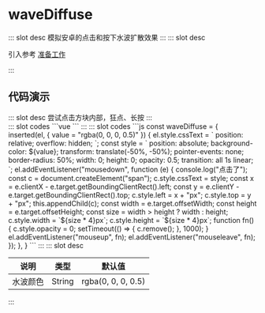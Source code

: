 # waveDiffuse

<ContainerBox title="介绍">
::: slot desc
模拟安卓的点击和按下水波扩散效果
:::
</ContainerBox>

<ContainerBox title="使用">
::: slot desc

引入参考 [准备工作](/Directives/base/start.html#准备工作)

:::
</ContainerBox>

## 代码演示

<ContainerBox title="基础用法">
::: slot desc
尝试点击方块内部，狂点、长按
:::
<div class="demoBox">
<Directives-WaveDiffuse-index />
</div>

<ShowCode>
::: slot codes
```vue
<template>
  <div class="WaveDiffuse" v-waveDiffuse="'black'"></div>
</template>
<script>
export default {
  name: "WaveDiffuse",
};
</script>
<style scoped lang="less">
.WaveDiffuse {
  position: relative; //必须加定位
  width: 100%;
  height: 35vw;
  border: 3px solid #000;
}
</style>
```
:::
</ShowCode>

<ShowCode>
::: slot codes
```js
const waveDiffuse = {
  inserted(el, { value = "rgba(0, 0, 0, 0.5)" }) {
    el.style.cssText = `
      position: relative;
      overflow: hidden;
    `;
    const style = `
        position: absolute;
        background-color: ${value};
        transform: translate(-50%, -50%);
        pointer-events: none;
        border-radius: 50%;
        width: 0;
        height: 0;
        opacity: 0.5;
        transition: all 1s linear;
    `;
    el.addEventListener("mousedown", function (e) {
      console.log("点击了");
      const c = document.createElement("span");
      c.style.cssText = style;
      const x = e.clientX - e.target.getBoundingClientRect().left;
      const y = e.clientY - e.target.getBoundingClientRect().top;
      c.style.left = x + "px";
      c.style.top = y + "px";
      this.appendChild(c);
      const width = e.target.offsetWidth;
      const height = e.target.offsetHeight;
      const size = width > height ? width : height;
      c.style.width = `${size * 4}px`;
      c.style.height = `${size * 4}px`;
      function fn() {
        c.style.opacity = 0;
        setTimeout(() => {
          c.remove();
        }, 1000);
      }
      el.addEventListener("mouseup", fn);
      el.addEventListener("mouseleave", fn);
    });
  },
}
```
:::
</ShowCode>
</ContainerBox>

<ContainerBox title="value">
::: slot desc

| 说明     | 类型   | 默认值             |
| -------- | ------ | ------------------ |
| 水波颜色 | String | rgba(0, 0, 0, 0.5) |

:::
</ContainerBox>